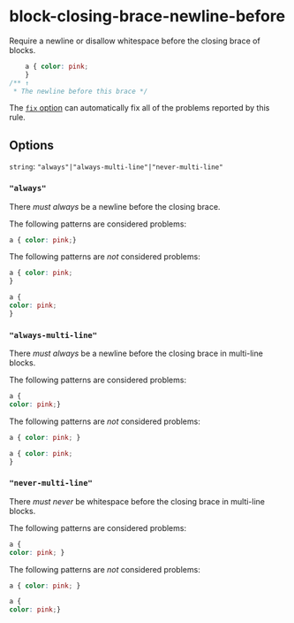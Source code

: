 # block-closing-brace-newline-before

Require a newline or disallow whitespace before the closing brace of blocks.

<!-- prettier-ignore -->
```css
    a { color: pink;
    }
/** ↑
 * The newline before this brace */
```

The [`fix` option](https://stylelint.io/user-guide/options/#fix) can automatically fix all of the problems reported by this rule.

## Options

`string`: `"always"|"always-multi-line"|"never-multi-line"`

### `"always"`

There _must always_ be a newline before the closing brace.

The following patterns are considered problems:

<!-- prettier-ignore -->
```css
a { color: pink;}
```

The following patterns are _not_ considered problems:

<!-- prettier-ignore -->
```css
a { color: pink;
}
```

<!-- prettier-ignore -->
```css
a {
color: pink;
}
```

### `"always-multi-line"`

There _must always_ be a newline before the closing brace in multi-line blocks.

The following patterns are considered problems:

<!-- prettier-ignore -->
```css
a {
color: pink;}
```

The following patterns are _not_ considered problems:

<!-- prettier-ignore -->
```css
a { color: pink; }
```

<!-- prettier-ignore -->
```css
a { color: pink;
}
```

### `"never-multi-line"`

There _must never_ be whitespace before the closing brace in multi-line blocks.

The following patterns are considered problems:

<!-- prettier-ignore -->
```css
a {
color: pink; }
```

The following patterns are _not_ considered problems:

<!-- prettier-ignore -->
```css
a { color: pink; }
```

<!-- prettier-ignore -->
```css
a {
color: pink;}
```
